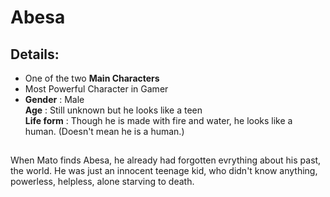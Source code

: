 # Abesa
## Details:
* One of the two **Main Characters**
* Most Powerful Character in Gamer 
* **Gender** : Male <br>
**Age** : Still unknown but he looks like a teen <br>
**Life form** : Though he is made with fire and water, he looks like a human. (Doesn't mean he is a human.)
##

When Mato finds Abesa, he already had forgotten evrything about his past, the world. He was just an innocent teenage kid, who didn't know anything, powerless, helpless, alone starving to death.
